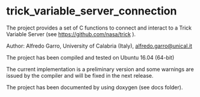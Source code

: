 # trick_variable_server_connection
 The project provides a set of C functions to connect and interact to a Trick Variable Server (see https://github.com/nasa/trick ).

 Author: Alfredo Garro, University of Calabria (Italy), alfredo.garro@unical.it
 
 The project has been compiled and tested on Ubuntu 16.04 (64-bit)
 
 The current implementation is a preliminary version and some warnings are issued by the compiler and will be fixed in the next release.
 
 The project has been documented by using doxygen (see docs folder).
